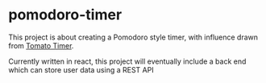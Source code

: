 # pomodoro-timer

This project is about creating a Pomodoro style timer, with influence drawn from [Tomato Timer](https://tomato-timer.com/).

Currently written in react, this project will eventually include a back end which can store user data using a REST API
